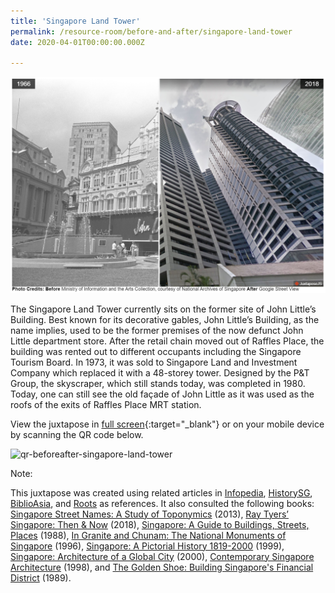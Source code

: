```yaml
---
title: 'Singapore Land Tower'
permalink: /resource-room/before-and-after/singapore-land-tower
date: 2020-04-01T00:00:00.000Z

---
```



<img src="/images/before-after-image-singapore-land-tower.png" alt="before-after-image-singapore-land-tower"/>

The Singapore Land Tower currently sits on the former site of John Little’s Building. Best known for its decorative gables, John Little’s Building, as the name implies, used to be the former premises of the now defunct John Little department store. After the retail chain moved out of Raffles Place, the building was rented out to different occupants including the Singapore Tourism Board. In 1973, it was sold to Singapore Land and Investment Company which replaced it with a 48-storey tower. Designed by the P&T Group, the skyscraper, which still stands today, was completed in 1980. Today, one can still see the old façade of John Little as it was used as the roofs of the exits of Raffles Place MRT station.

View the juxtapose in [full screen](https://cdn.knightlab.com/libs/juxtapose/latest/embed/index.html?uid=55d734da-b339-11e9-b9b8-0edaf8f81e27){:target="_blank"} or on your mobile device by scanning the QR code below.

<img src="/images/qr-code-beforeafter-singapore-land-tower.png" alt="qr-beforeafter-singapore-land-tower" style="width:200px;" />

Note:

This juxtapose was created using related articles in [Infopedia](https://eresources.nlb.gov.sg/infopedia/), [HistorySG](http://eresources.nlb.gov.sg/history), [BiblioAsia](https://www.nlb.gov.sg/Browse/BiblioAsia.aspx), and [Roots](https://www.roots.sg/) as references. It also consulted the following books: [Singapore Street Names: A Study of Toponymics](https://eservice.nlb.gov.sg/item_holding.aspx?bid=200123850) (2013), [Ray Tyers’ Singapore: Then & Now](https://eservice.nlb.gov.sg/item_holding.aspx?bid=203784837) (2018), [Singapore: A Guide to Buildings, Streets, Places](http://eservice.nlb.gov.sg/item_holding.aspx?bid=4712298) (1988), [In Granite and Chunam: The National Monuments of Singapore](http://eservice.nlb.gov.sg/item_holding_s.aspx?bid=7919754) (1996), [Singapore: A Pictorial History 1819-2000](http://eservice.nlb.gov.sg/item_holding.aspx?bid=9651676) (1999), [Singapore: Architecture of a Global City](http://eservice.nlb.gov.sg/item_holding.aspx?bid=10074731) (2000), [Contemporary Singapore Architecture](http://eservice.nlb.gov.sg/item_holding.aspx?bid=9151059) (1998), and [The Golden Shoe: Building Singapore's Financial District](http://eservice.nlb.gov.sg/item_holding.aspx?bid=5390839) (1989).

